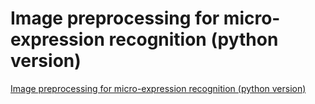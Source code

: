# Image preprocessing for micro-expression recognition (python version)
[Image preprocessing for micro-expression recognition (python version)](https://aiwithcloud.com/2022/09/15/image_preprocessing_for_micro_expression_recognition_python_version/)